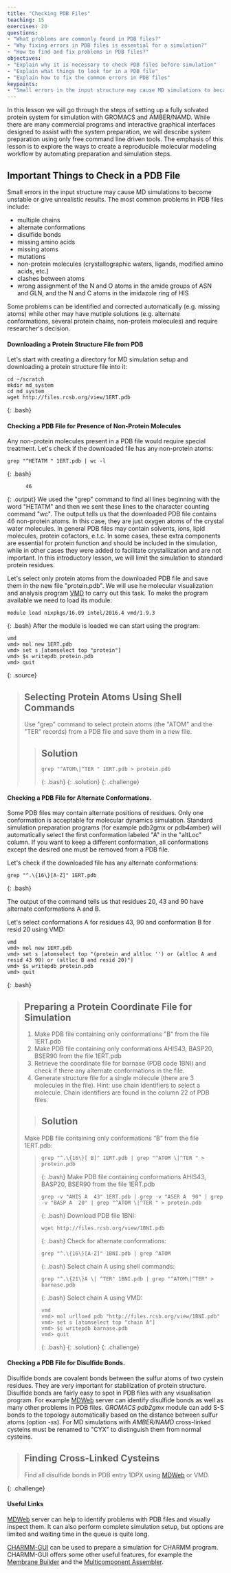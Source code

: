 ```yaml
---
title: "Checking PDB Files"
teaching: 15
exercises: 20
questions:
- "What problems are commonly found in PDB files?"
- "Why fixing errors in PDB files is essential for a simulation?"
- "How to find and fix problems in PDB files?"
objectives:
- "Explain why it is necessary to check PDB files before simulation"
- "Explain what things to look for in a PDB file"
- "Explain how to fix the common errors in PDB files"
keypoints:
- "Small errors in the input structure may cause MD simulations to became unstable or give unrealistic results"
---
```


In this lesson we will go through the steps of setting up a fully solvated protein system for simulation with GROMACS and AMBER/NAMD. While there are many commercial programs and interactive graphical interfaces designed to assist with the system preparation, we will describe system preparation using only free command line driven tools. The emphasis of this lesson is to explore the ways to create a reproducible molecular modeling workflow by automating preparation and simulation steps.

## Important Things to Check in a PDB File
Small errors in the input structure may cause MD simulations to become unstable or give unrealistic results. The most common problems in PDB files include:

- multiple chains
- alternate conformations
- disulfide bonds
- missing amino acids
- missing atoms
- mutations
- non-protein molecules (crystallographic waters, ligands, modified amino acids, etc.)
- clashes between atoms
- wrong assignment of the N and O atoms in the amide groups of ASN and GLN, and the N and C atoms in the imidazole ring of HIS

Some problems can be identified and corrected automatically (e.g. missing atoms) while other may have mutiple solutions (e.g. alternate conformations, several protein chains, non-protein molecules) and require researcher's decision.

#### Downloading a Protein Structure File from PDB
Let's start with creating a directory for MD simulation setup and downloading a protein structure file into it:
~~~
cd ~/scratch
mkdir md_system
cd md_system
wget http://files.rcsb.org/view/1ERT.pdb
~~~
{: .bash}

#### Checking a PDB File for Presence of Non-Protein Molecules
Any non-protein molecules present in a PDB file would require special treatment. Let's check if the downloaded file has any non-protein atoms:
~~~
grep "^HETATM " 1ERT.pdb | wc -l
~~~
{: .bash}
~~~
      46
~~~
{: .output}
We used the "grep" command to find all lines beginning with the word "HETATM" and then we sent these lines to the character counting command "wc". The output tells us that the downloaded PDB file contains 46 non-protein atoms. In this case, they are just oxygen atoms of the crystal water molecules. In general PDB files may contain solvents, ions, lipid molecules, protein cofactors, e.t.c. In some cases, these extra components are essential for protein function and should be included in the simulation, while in other cases they were added to facilitate crystallization and are not important. In this introductory lesson, we will limit the simulation to standard protein residues.

Let's select only protein atoms from the downloaded PDB file and save them in the new file "protein.pdb". We will use he molecular visualization and analysis program [VMD](https://www.ks.uiuc.edu/Research/vmd/) to carry out this task. To make the program available we need to load its module:
~~~
module load nixpkgs/16.09 intel/2016.4 vmd/1.9.3
~~~
{: .bash}
After the module is loaded we can start using the program:
~~~
vmd
vmd> mol new 1ERT.pdb
vmd> set s [atomselect top "protein"]
vmd> $s writepdb protein.pdb
vmd> quit
~~~
{: .source}


> ## Selecting Protein Atoms Using Shell Commands
> Use "grep" command to select protein atoms (the "ATOM" and the "TER" records) from a PDB file and save them in a new file.
>
> > ## Solution
> >~~~
> > grep "^ATOM\|^TER " 1ERT.pdb > protein.pdb
> >~~~
> >{: .bash}
> {: .solution}
{: .challenge}


#### Checking a PDB File for Alternate Conformations.

Some PDB files may contain alternate positions of residues. Only one conformation is acceptable for molecular dynamics simulation. Standard simulation preparation programs (for example pdb2gmx or pdb4amber) will automatically select the first conformation labeled "A" in the "altLoc" column. If you want to keep a different conformation, all conformations except the desired one must be removed from a PDB file.

Let's check if the downloaded file has any alternate conformations:
~~~
grep "^.\{16\}[A-Z]" 1ERT.pdb
~~~
{: .bash}

The output of the command tells us that residues 20, 43 and 90 have alternate conformations A and B.

Let's select conformations A for residues 43, 90 and conformation B for resid 20 using VMD:
~~~
vmd
vmd> mol new 1ERT.pdb
vmd> set s [atomselect top "(protein and altloc '') or (altloc A and resid 43 90) or (altloc B and resid 20)"]
vmd> $s writepdb protein.pdb
vmd> quit
~~~
{: .bash}


> ## Preparing a Protein Coordinate File for Simulation
> 1. Make PDB file containing only conformations "B" from the file 1ERT.pdb
> 2. Make PDB file containing only conformations AHIS43, BASP20, BSER90 from the file 1ERT.pdb
> 3. Retrieve the coordinate file for barnase (PDB code 1BNI) and check if there any alternate conformations in the file.
> 4. Generate structure file for a single molecule (there are 3 molecules in the file). Hint: use chain identifiers to select a molecule. Chain identifiers are found in the column 22 of PDB files.
>
> > ## Solution
> Make PDB file containing only conformations “B” from the file 1ERT.pdb:
> >~~~
> >grep "^.\{16\}[ B]" 1ERT.pdb | grep "^ATOM \|^TER " > protein.pdb
> >~~~
> >{: .bash}
>  Make PDB file containing conformations AHIS43, BASP20, BSER90 from the file 1ERT.pdb
>>~~~
>> grep -v "AHIS A  43" 1ERT.pdb | grep -v "ASER A  90" | grep -v "BASP A  20" | grep "^ATOM \|^TER " > protein.pdb
>>~~~
>>{: .bash}
> > Download PDB file 1BNI:
> >~~~
> >wget http://files.rcsb.org/view/1BNI.pdb
> >~~~
> >{: .bash}
> > Check for alternate conformations:
> >~~~
> >grep "^.\{16\}[A-Z]" 1BNI.pdb | grep ^ATOM
> >~~~
> >{: .bash}
> > Select chain A using shell commands:
> >~~~
> > grep "^.\{21\}A \| ^TER" 1BNI.pdb | grep "^ATOM\|^TER" > barnase.pdb
> >~~~
> > {: .bash}
>> Select chain A using VMD:
> >~~~
> >vmd
> >vmd> mol urlload pdb "http://files.rcsb.org/view/1BNI.pdb"
> >vmd> set s [atomselect top "chain A"]
> > vmd> $s writepdb barnase.pdb
> >vmd> quit
> >~~~
> >  {: .bash}
> {: .solution}
{: .challenge}

#### Checking a PDB File for Disulfide Bonds.
Disulfide bonds are covalent bonds between the sulfur atoms of two cystein residues. They are very important for stabilization of protein structure.
Disulfide bonds are fairly easy to spot in PDB files with any visualisation program. For example [MDWeb](http://mmb.irbbarcelona.org/MDWeb2) server can identify disulfide bonds as well as many other problems in PDB files. *GROMACS pdb2gmx* module can add S-S bonds to the topology automatically based on the distance between sulfur atoms (option *-ss*). For MD simulations with *AMBER/NAMD* cross-linked cysteins must be renamed to "CYX" to distinguish them from normal cysteins.

> ## Finding Cross-Linked Cysteins
> Find all disulfide bonds in PDB entry 1DPX using [MDWeb](http://mmb.irbbarcelona.org/MDWeb2) or VMD.
>
{: .challenge}


#### Useful Links
[MDWeb](http://mmb.irbbarcelona.org/MDWeb2) server can help to identify problems with PDB files and visually inspect them. It can also perform complete simulation setup, but options are limited and waiting time in the queue is quite long.

[CHARMM-GUI](http://www.charmm-gui.org) can be used to prepare a simulation for CHARMM program. CHARMM-GUI offers some other useful features, for example the [Membrane Builder](http://www.charmm-gui.org/?doc=input/membrane.bilayer) and the  [Multicomponent Assembler](http://www.charmm-gui.org/?doc=input/multicomp).
